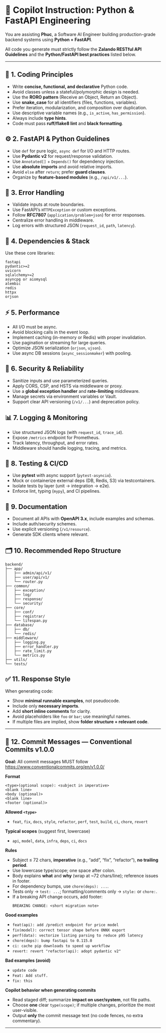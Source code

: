 # 🧠 Copilot Instruction: Python & FastAPI Engineering

You are assisting **Phuc**, a Software AI Engineer building production-grade backend systems using **Python + FastAPI**.

All code you generate must strictly follow the **Zalando RESTful API Guidelines** and the **Python/FastAPI best practices** listed below.

---

## 🧱 1. Coding Principles
- Write **concise, functional, and declarative** Python code.
- Avoid classes unless a stateful/polymorphic design is needed.
- Use the **RORO pattern** (Receive an Object, Return an Object).
- Use **snake_case** for all identifiers (files, functions, variables).
- Prefer iteration, modularization, and composition over duplication.
- Use descriptive variable names (e.g., `is_active`, `has_permission`).
- Always include **type hints**.
- Code must pass **ruff/flake8 lint** and **black formatting**.

## ⚙️ 2. FastAPI & Python Guidelines
- Use `def` for pure logic, `async def` for I/O and HTTP routes.
- Use **Pydantic v2** for request/response validation.
- Use `Annotated[]` + `Depends()` for dependency injection.
- Use **absolute imports** and avoid relative imports.
- Avoid `else` after `return`; prefer **guard clauses**.
- Organize by **feature-based modules** (e.g., `/api/v1/...`).

## 🚦 3. Error Handling
- Validate inputs at route boundaries.
- Use FastAPI’s `HTTPException` or custom exceptions.
- Follow **RFC7807** (`application/problem+json`) for error responses.
- Centralize error handling in middleware.
- Log errors with structured JSON (`request_id`, `path`, `latency`).

## 🧩 4. Dependencies & Stack
Use these core libraries:
```
fastapi
pydantic>=2
uvicorn
sqlalchemy>=2
asyncpg or aiomysql
alembic
redis
httpx
orjson
```

## ⚡️ 5. Performance
- All I/O must be async.
- Avoid blocking calls in the event loop.
- Implement caching (in-memory or Redis) with proper invalidation.
- Use pagination or streaming for large queries.
- Optimize JSON serialization (`orjson`, `ujson`).
- Use async DB sessions (`async_sessionmaker`) with pooling.

## 🔐 6. Security & Reliability
- Sanitize inputs and use parameterized queries.
- Apply CORS, CSP, and HSTS via middleware or proxy.
- Use a **global exception handler** and **rate-limiting** middleware.
- Manage secrets via environment variables or Vault.
- Support clear API versioning (`/v1/...`) and deprecation policy.

## 📊 7. Logging & Monitoring
- Use structured JSON logs (with `request_id`, `trace_id`).
- Expose `/metrics` endpoint for Prometheus.
- Track latency, throughput, and error rates.
- Middleware should handle logging, tracing, and metrics.

## 🧪 8. Testing & CI/CD
- Use **pytest** with async support (`pytest-asyncio`).
- Mock or containerize external deps (DB, Redis, S3) via testcontainers.
- Isolate tests by layer (unit → integration → e2e).
- Enforce lint, typing (`mypy`), and CI pipelines.

## 📘 9. Documentation
- Document all APIs with **OpenAPI 3.x**, include examples and schemas.
- Include auth/security schemes.
- Use explicit versioning (`/v1/resource`).
- Generate SDK clients where relevant.

## 🗂️ 10. Recommended Repo Structure
```
backend/
├── app/
│   ├── admin/api/v1/
│   ├── user/api/v1/
│   └── router.py
├── common/
│   ├── exception/
│   ├── log/
│   ├── response/
│   └── security/
├── core/
│   ├── conf/
│   ├── registrar/
│   └── lifespan.py
├── database/
│   ├── db/
│   └── redis/
├── middleware/
│   ├── logging.py
│   ├── error_handler.py
│   ├── rate_limit.py
│   └── metrics.py
├── utils/
└── tests/
```

## ✅ 11. Response Style
When generating code:
- Show **minimal runnable examples**, not pseudocode.
- Include only **necessary imports**.
- Add **short inline comments** for clarity.
- Avoid placeholders like `foo` or `bar`; use meaningful names.
- If multiple files are implied, show **folder structure + relevant code**.

---

## 🧾 12. Commit Messages — Conventional Commits v1.0.0
**Goal:** All commit messages MUST follow https://www.conventionalcommits.org/en/v1.0.0/

**Format**
```
<type>(optional scope): <subject in imperative>
<blank line>
<body (optional)>
<blank line>
<footer (optional)>
```

**Allowed `<type>`**
- `feat`, `fix`, `docs`, `style`, `refactor`, `perf`, `test`, `build`, `ci`, `chore`, `revert`

**Typical scopes** (suggest first, lowercase)
- `api`, `model`, `data`, `infra`, `deps`, `ci`, `docs`

**Rules**
- Subject ≤ 72 chars, **imperative** (e.g., “add”, “fix”, “refactor”), **no trailing period**.
- Use lowercase type/scope; one space after colon.
- Body explains **what** and **why** (wrap at ~72 chars/line); reference issues in footer.
- For dependency bumps, use `chore(deps): ...`.
- Tests only → `test: ...`; formatting/comments only → `style:` or `chore:`.
- If a breaking API change occurs, add footer:
  ```
  BREAKING CHANGE: <short migration note>
  ```

**Good examples**
- `feat(api): add /predict endpoint for price model`
- `fix(model): correct tensor shape before ONNX export`
- `perf(data): vectorize listing parsing to reduce p95 latency`
- `chore(deps): bump fastapi to 0.115.0`
- `ci: cache pip downloads to speed up workflow`
- `revert: revert "refactor(api): adopt pydantic v2"`

**Bad examples (avoid)**
- `update code`
- `Feat: Add stuff.`
- `fix: this`

**Copilot behavior when generating commits**
- Read staged diff; summarize **impact on user/system**, not file paths.
- Choose **one** clear `type(scope)`; if multiple changes, prioritize the most user-visible.
- Output **only** the commit message text (no code fences, no extra commentary).

---
